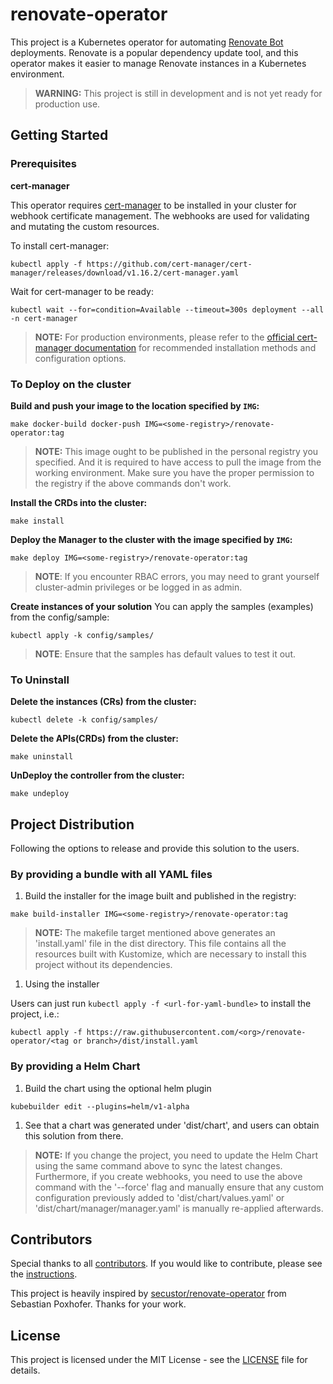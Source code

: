 # renovate-operator

This project is a Kubernetes operator for automating [Renovate Bot](https://docs.renovatebot.com/) deployments. Renovate is a popular dependency update tool, and this operator makes it easier to manage Renovate instances in a Kubernetes environment.

> **WARNING:** This project is still in development and is not yet ready for production use.

## Getting Started

### Prerequisites

**cert-manager**

This operator requires [cert-manager](https://cert-manager.io/) to be installed in your cluster for webhook certificate management. The webhooks are used for validating and mutating the custom resources.

To install cert-manager:
```Shell
kubectl apply -f https://github.com/cert-manager/cert-manager/releases/download/v1.16.2/cert-manager.yaml
```

Wait for cert-manager to be ready:
```Shell
kubectl wait --for=condition=Available --timeout=300s deployment --all -n cert-manager
```

> **NOTE:** For production environments, please refer to the [official cert-manager documentation](https://cert-manager.io/docs/installation/) for recommended installation methods and configuration options.

### To Deploy on the cluster

**Build and push your image to the location specified by `IMG`:**

```Shell
make docker-build docker-push IMG=<some-registry>/renovate-operator:tag
```

> **NOTE:** This image ought to be published in the personal registry you specified.
> And it is required to have access to pull the image from the working environment.
> Make sure you have the proper permission to the registry if the above commands don't work.

**Install the CRDs into the cluster:**

```Shell
make install
```

**Deploy the Manager to the cluster with the image specified by `IMG`:**

```Shell
make deploy IMG=<some-registry>/renovate-operator:tag
```

> **NOTE**: If you encounter RBAC errors, you may need to grant yourself cluster-admin
> privileges or be logged in as admin.

**Create instances of your solution**
You can apply the samples (examples) from the config/sample:

```Shell
kubectl apply -k config/samples/
```

> **NOTE**: Ensure that the samples has default values to test it out.

### To Uninstall

**Delete the instances (CRs) from the cluster:**

```Shell
kubectl delete -k config/samples/
```

**Delete the APIs(CRDs) from the cluster:**

```Shell
make uninstall
```

**UnDeploy the controller from the cluster:**

```Shell
make undeploy
```

## Project Distribution

Following the options to release and provide this solution to the users.

### By providing a bundle with all YAML files

1. Build the installer for the image built and published in the registry:

```Shell
make build-installer IMG=<some-registry>/renovate-operator:tag
```

> **NOTE:** The makefile target mentioned above generates an 'install.yaml'
> file in the dist directory. This file contains all the resources built
> with Kustomize, which are necessary to install this project without its
> dependencies.

1. Using the installer

Users can just run `kubectl apply -f <url-for-yaml-bundle>` to install
the project, i.e.:

```Shell
kubectl apply -f https://raw.githubusercontent.com/<org>/renovate-operator/<tag or branch>/dist/install.yaml
```

### By providing a Helm Chart

1. Build the chart using the optional helm plugin

```Shell
kubebuilder edit --plugins=helm/v1-alpha
```

1. See that a chart was generated under 'dist/chart', and users
   can obtain this solution from there.

> **NOTE:** If you change the project, you need to update the Helm Chart
> using the same command above to sync the latest changes. Furthermore,
> if you create webhooks, you need to use the above command with
> the '--force' flag and manually ensure that any custom configuration
> previously added to 'dist/chart/values.yaml' or 'dist/chart/manager/manager.yaml'
> is manually re-applied afterwards.

## Contributors

Special thanks to all [contributors](https://github.com/thegeeklab/renovate-operator/graphs/contributors). If you would like to contribute, please see the [instructions](https://github.com/thegeeklab/renovate-operator/blob/main/CONTRIBUTING.md).

This project is heavily inspired by [secustor/renovate-operator](https://github.com/secustor/renovate-operator/tree/master) from Sebastian Poxhofer. Thanks for your work.

## License

This project is licensed under the MIT License - see the [LICENSE](https://github.com/thegeeklab/renovate-operator/blob/main/LICENSE) file for details.
